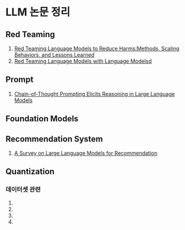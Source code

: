 # LLM 논문 정리

## Red Teaming

1. [Red Teaming Language Models to Reduce Harms:Methods, Scaling Behaviors, and Lessons Learned](papers/Red%20Teaming%20Language%20Models%20to%20Reduce%20Harms:Methods,%20Scaling%20Behaviors,%20and%20Lessons%20Learned.md)
2. [Red Teaming Language Models with Language Modelsd](papers/Red%20Teaming%20Language%20Models%20with%20Language%20Models.md)


## Prompt

1. [Chain-of-Thought Prompting Elicits Reasoning in Large Language Models](papers/CoT.md)

## Foundation Models

## Recommendation System

1. [A Survey on Large Language Models for Recommendation](papers/A_Survey_on_LLMs_for_Recommendation.md)

## Quantization



### 데이터셋 관련

1. 
2. 
3. 
4. 
